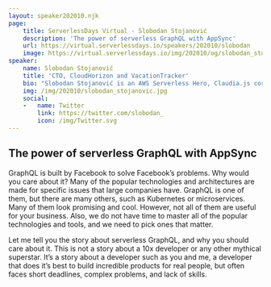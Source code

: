 ```yaml
---
layout: speaker202010.njk
page:
    title: ServerlessDays Virtual - Slobodan Stojanović
    description: 'The power of serverless GraphQL with AppSync'
    url: https://virtual.serverlessdays.io/speakers/202010/slobodan
    image: https://virtual.serverlessdays.io/img/202010/og/slobodan_stojanovic_card.png
speaker:
    name: Slobodan Stojanović
    title: 'CTO, CloudHorizon and VacationTracker'
    bio: "Slobodan Stojanović is an AWS Serverless Hero, Claudia.js core team member, and co-author of “Serverless Applications with Node.js” book, published by Manning Publications. He is CTO of Cloud Horizon, a software development studio based, and CTO and co-founder of Vacation Tracker, a leave management system for teams."
    img: /img/202010/slobodan_stojanovic.jpg
    social:
    -   name: Twitter
        link: https://twitter.com/slobodan_
        icon: /img/Twitter.svg
---
```


## The power of serverless GraphQL with AppSync

GraphQL is built by Facebook to solve Facebook’s problems. Why would you care about it?
Many of the popular technologies and architectures are made for specific issues that large companies have. GraphQL is one of them, but there are many others, such as Kubernetes or microservices. Many of them look promising and cool. However, not all of them are useful for your business. Also, we do not have time to master all of the popular technologies and tools, and we need to pick ones that matter.

Let me tell you the story about serverless GraphQL, and why you should care about it. This is not a story about a 10x developer or any other mythical superstar. It’s a story about a developer such as you and me, a developer that does it’s best to build incredible products for real people, but often faces short deadlines, complex problems, and lack of skills.
